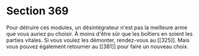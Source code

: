 # Section 369

Pour détruire ces modules, un désintégrateur n'est pas la meilleure arme que vous auriez pu choisir. À moins d'être sûr que les boîtiers en soient les parties vitales. Si vous voulez les démonter, rendez-vous au [[325]]. Mais vous pouvez également retourner au [[381]] pour faire un nouveau choix.